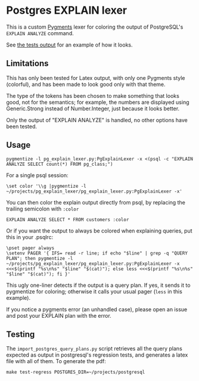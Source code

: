 # Postgres EXPLAIN lexer

This is a custom [Pygments](http://pygments.org/) lexer for coloring the output
of PostgreSQL's `EXPLAIN ANALYZE` command.

See [the tests output](test/test.pdf) for an example of how it looks.

## Limitations

This has only been tested for Latex output, with only one Pygments style
(colorful), and has been made to look good only with that theme.

The type of the tokens has been chosen to make something that looks good, not
for the semantics; for example, the numbers are displayed using Generic.Strong
instead of Number.Integer, just because it looks better.

Only the output of "EXPLAIN ANALYZE" is handled, no other options have been
tested.

## Usage

```
pygmentize -l pg_explain_lexer.py:PgExplainLexer -x <(psql -c "EXPLAIN ANALYZE SELECT count(*) FROM pg_class;")
```

For a single psql session:
```
\set color '\\g |pygmentize -l ~/projects/pg_explain_lexer/pg_explain_lexer.py:PgExplainLexer -x'
```

You can then color the explain output directly from psql, by replacing the
trailing semicolon with `:color`
```
EXPLAIN ANALYZE SELECT * FROM customers :color
```

Or if you want the output to always be colored when explaining queries, put this
in your .psqlrc:

```
\pset pager always
\setenv PAGER '{ IFS= read -r line; if echo "$line" | grep -q "QUERY PLAN"; then pygmentize -l ~/projects/pg_explain_lexer/pg_explain_lexer.py:PgExplainLexer -x <<<$(printf "%s\n%s" "$line" "$(cat)"); else less <<<$(printf "%s\n%s" "$line" "$(cat)"); fi }'
```

This ugly one-liner detects if the output is a query plan. If yes, it sends it
to pygmentize for coloring; otherwise it calls your usual pager (`less` in this
example).

If you notice a pygments error (an unhandled case), please open an issue and
post your EXPLAIN plan with the error.

## Testing

The `import_postgres_query_plans.py` script retrieves all the query plans
expected as output in postgresql's regression tests, and generates a latex file
with all of them.
To generate the pdf:
```
make test-regress POSTGRES_DIR=~/projects/postgresql
```
